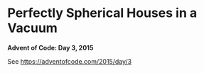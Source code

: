 # Perfectly Spherical Houses in a Vacuum

**Advent of Code: Day 3, 2015**

See https://adventofcode.com/2015/day/3

